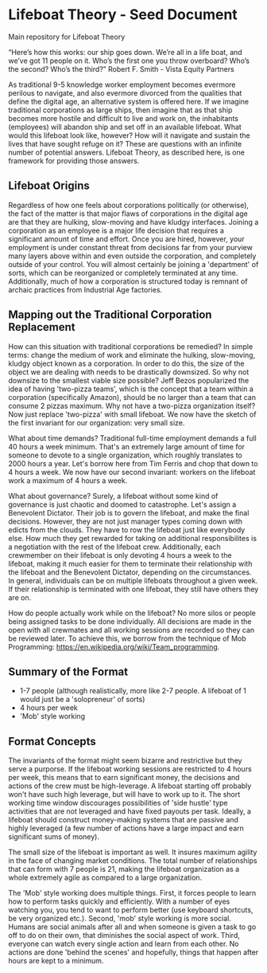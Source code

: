 # Lifeboat Theory - Seed Document
Main repository for Lifeboat Theory

“Here’s how this works: our ship goes down. We’re all in a life boat, and we’ve got 11 people on it. Who’s the first one you throw overboard? Who’s the second? Who’s the third?” Robert F. Smith - Vista Equity Partners

As traditional 9-5 knowledge worker employment becomes evermore perilous to navigate, and also evermore divorced from the qualities that define the digital age, an alternative system is offered here. If we imagine traditional corporations as large ships, then imagine that as that ship becomes more hostile and difficult to live and work on, the inhabitants (employees) will abandon ship and set off in an available lifeboat. What would this lifeboat look like, however? How will it navigate and sustain the lives that have sought refuge on it? These are questions with an infinite number of potential answers. Lifeboat Theory, as described here, is one framework for providing those answers.

## Lifeboat Origins
Regardless of how one feels about corporations politically (or otherwise), the fact of the matter is that major flaws of corporations in the digital age are that they are hulking, slow-moving and have kludgy interfaces. Joining a corporation as an employee is a major life decision that requires a significant amount of time and effort. Once you are hired, however, your employment is under constant threat from decisions far from your purview many layers above within and even outside the corporation, and completely outside of your control. You will almost certainly be joining a 'department' of sorts, which can be reorganized or completely terminated at any time. Additionally, much of how a corporation is structured today is remnant of archaic practices from Industrial Age factories.

## Mapping out the Traditional Corporation Replacement
How can this situation with traditional corporations be remedied? In simple terms: change the medium of work and eliminate the hulking, slow-moving, kludgy object known as a corporation. In order to do this, the size of the object we are dealing with needs to be drastically downsized. So why not downsize to the smallest viable size possible? Jeff Bezos popularized the idea of having 'two-pizza teams', which is the concept that a team within a corporation (specifically Amazon), should be no larger than a team that can consume 2 pizzas maximum. Why not have a two-pizza organization itself? Now just replace 'two-pizza' with small lifeboat. We now have the sketch of the first invariant for our organization: very small size.

What about time demands? Traditional full-time employment demands a full 40 hours a week minimum. That's an extremely large amount of time for someone to devote to a single organization, which roughly translates to 2000 hours a year. Let's borrow here from Tim Ferris and chop that down to 4 hours a week. We now have our second invariant: workers on the lifeboat work a maximum of 4 hours a week.

What about governance? Surely, a lifeboat without some kind of governance is just chaotic and doomed to catastrophe. Let's assign a Benevolent Dictator. Their job is to govern the lifeboat, and make the final decisions. However, they are not just manager types coming down with edicts from the clouds. They have to row the lifeboat just like everybody else. How much they get rewarded for taking on additional responsibilites is a negotiation with the rest of the lifeboat crew. Additionally, each crewmember on their lifeboat is only devoting 4 hours a week to the lifeboat, making it much easier for them to terminate their relationship with the lifeboat and the Benevolent Dictator, depending on the circumstances. In general, individuals can be on multiple lifeboats throughout a given week. If their relationship is terminated with one lifeboat, they still have others they are on.

How do people actually work while on the lifeboat? No more silos or people being assigned tasks to be done individually. All decisions are made in the open with all crewmates and all working sessions are recorded so they can be reviewed later. To achieve this, we borrow from the technique of Mob Programming: https://en.wikipedia.org/wiki/Team_programming. 

## Summary of the Format
* 1-7 people (although realistically, more like 2-7 people. A lifeboat of 1 would just be a 'solopreneur' of sorts)
* 4 hours per week
* 'Mob' style working

## Format Concepts
The invariants of the format might seem bizarre and restrictive but they serve a purporse. If the lifeboat working sessions are restricted to 4 hours per week, this means that to earn significant money, the decisions and actions of the crew must be high-leverage. A lifeboat starting off probably won't have such high leverage, but will have to work up to it. The short working time window discourages possibilities of 'side hustle' type activities that are not leveraged and have fixed payouts per task. Ideally, a lifeboat should construct money-making systems that are passive and highly leveraged (a few number of actions have a large impact and earn significant sums of money).

The small size of the lifeboat is important as well. It insures maximum agility in the face of changing market conditions. The total number of relationships that can form with 7 people is 21, making the lifeboat organization as a whole extremely agile as compared to a large organization.

The 'Mob' style working does multiple things. First, it forces people to learn how to perform tasks quickly and efficiently. With a number of eyes watching you, you tend to want to perform better (use keyboard shortcuts, be very organized etc.). Second, 'mob' style working is more social. Humans are social animals after all and when someone is given a task to go off to do on their own, that diminishes the social aspect of work. Third, everyone can watch every single action and learn from each other. No actions are done 'behind the scenes' and hopefully, things that happen after hours are kept to a minimum.
